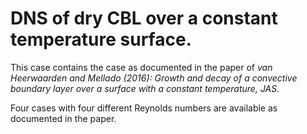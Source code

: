 # DNS of dry CBL over a constant temperature surface.
This case contains the case as documented in the paper of *van Heerwaarden and Mellado (2016): Growth and decay of a convective boundary layer over a surface with a constant temperature, JAS.*

Four cases with four different Reynolds numbers are available as documented in the paper.
